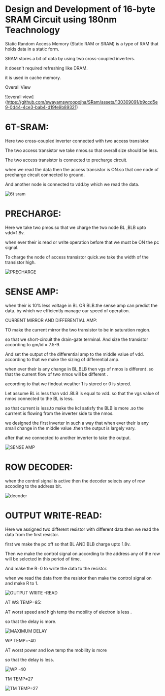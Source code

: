 # Design and Development of 16-byte SRAM Circuit using 180nm Teachnology
Static Random Access Memory (Static RAM or SRAM) is a type of RAM that holds data in a static form.

SRAM stores a bit of data by using two cross-coupled inverters.

it doesn't required refreshing like DRAM.

it is used in cache memory.


Overall View 

![overall view] (https://github.com/swayamswroopojha/SRam/assets/130309091/b9ccd5e9-0d44-4ce3-bab4-d19fe9b89321)




# 6T-SRAM:


Here two cross-coupled inverter connected with two access transistor.

The two access transistor we take nmos.so that overall size should be less.

The two access transistor is connected to precharge circuit. 

when we read the data then the access transistor is ON.so that one node of precharge circuit connected to ground.

And another node is connected to vdd.by which we read the data.



![6t sram](https://github.com/swayamswroopojha/SRam/assets/130309091/ac92d55f-e6a1-4757-b0ab-fa48dc483ba4)


# PRECHARGE:


Here we take two pmos.so that we charge the two node BL ,BLB  upto vdd=1.8v.

when ever their is read or write operation before that we must be ON the pc signal.

 To charge the node of access transistor quick.we take the width of the transistor high.


![PRECHARGE](https://github.com/swayamswroopojha/SRam/assets/130309091/1fbfcb33-9d2e-45a0-8dc7-313519576117)


# SENSE AMP:


when their is 10% less voltage in BL OR BLB.the sense amp  can predict the data.
by which we efficiently manage our speed of operation.

CURRENT MIRROR AND DIFFERENTIAL AMP:

TO make the current mirror the  two transistor to be in saturation region.

so that we short-circuit the drain-gate terminal. And size the transistor according to  gm/id = 7.5-9.

And set the output of the differential amp to  the middle value of vdd. according to that we make the sizing of differential amp.

when ever their is any change in BL,BLB  then vgs of nmos is different .so that the current flow of two nmos will be different .

according to that we findout weather 1 is stored or 0 is stored.

Let assume BL is less than vdd .BLB is equal to vdd. so that the vgs value of nmos connected to the BL is less.

so that current is less.to make the kcl satisfy the  BLB is more .so the currrent is flowing from the inverter side to the nmos.

we designed the first inverter in such a way that when ever their is any small change in the middle value .then the output is largely vary.

after that we connected to another inverter to take the output. 



![SENSE AMP](https://github.com/swayamswroopojha/SRam/assets/130309091/34bce98d-a572-44de-b37b-809e3d95040f)


 # ROW DECODER:
 
when the control signal is active then the decoder selects any of row accoding to the address bit.


![decoder](https://github.com/swayamswroopojha/SRam/assets/130309091/cff1b779-d423-4bdd-8dff-9f5f0a2d1e0f) 



# OUTPUT WRITE-READ:


Here we assigned two different resistor with different data.then we read the data from the first resistor.

 first we make the pc off so that BL AND BLB charge upto 1.8v.
 
 Then  we make the control signal on.according to the address any of the row will be selected in this period of time.
 
 And make the R=0 to write the data to the resistor.

 when we read the data from the resistor then make the control signal on and make R to 1.
 


![OUTPUT WRITE -READ](https://github.com/swayamswroopojha/SRam/assets/130309091/a7b3a7ba-799e-484f-9ca4-3b1c9bd7f5d1)

 AT WS TEMP=85:
 
 AT worst speed and high temp the mobility of electron is less .
 
 so that the delay is more.
 
![MAXIMUM DELAY](https://github.com/swayamswroopojha/SRam/assets/130309091/153f7c65-d4ea-4f20-970f-a3ba419bb1c0)

WP TEMP=-40

AT worst power and low temp the mobility is more 

so that the delay is less.

![WP -40](https://github.com/swayamswroopojha/SRam/assets/130309091/c7c970d9-2401-492a-a800-4557ba00a41e)


 TM TEMP=27

 
![TM TEMP=27](https://github.com/swayamswroopojha/SRam/assets/130309091/a39f9881-ed2a-4328-94e2-2b7aceccec51)

